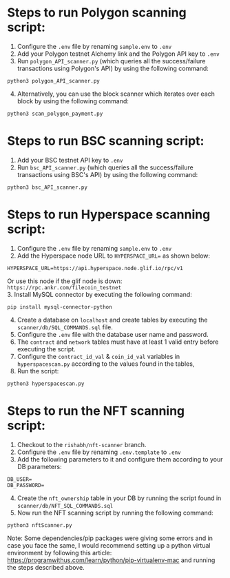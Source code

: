 # Steps to run Polygon scanning script:

1. Configure the `.env` file by renaming `sample.env` to `.env`
2. Add your Polygon testnet Alchemy link and the Polygon API key to `.env`
3. Run `polygon_API_scanner.py` (which queries all the success/failure transactions using Polygon's API) by using the following command:

```
python3 polygon_API_scanner.py
```

4. Alternatively, you can use the block scanner which iterates over each block by using the following command:

```
python3 scan_polygon_payment.py
```

# Steps to run BSC scanning script:

1. Add your BSC testnet API key to `.env`
2. Run `bsc_API_scanner.py` (which queries all the success/failure transactions using BSC's API) by using the following command:

```
python3 bsc_API_scanner.py
```

# Steps to run Hyperspace scanning script:  

1. Configure the `.env` file by renaming `sample.env` to `.env`  
2. Add the Hyperspace node URL to `HYPERSPACE_URL=` as shown below:  

```
HYPERSPACE_URL=https://api.hyperspace.node.glif.io/rpc/v1
```
Or use this node if the glif node is down: `https://rpc.ankr.com/filecoin_testnet`  
3. Install MySQL connector by executing the following command:
```
pip install mysql-connector-python
```
4. Create a database on `localhost` and create tables by executing the `scanner/db/SQL_COMMANDS.sql` file.
5. Configure the `.env` file with the database user name and password.
6. The `contract` and `network` tables must have at least 1 valid entry before executing the script.
7. Configure the `contract_id_val` & `coin_id_val` variables in `hyperspacescan.py` according to the values found in the tables,
8. Run the script:

```
python3 hyperspacescan.py
```

# Steps to run the NFT scanning script:  

1. Checkout to the `rishabh/nft-scanner` branch.
2. Configure the `.env` file by renaming `.env.template` to `.env` 
3. Add the following parameters to it and configure them according to your DB parameters:
```
DB_USER=
DB_PASSWORD=
```
4. Create the `nft_ownership` table in your DB by running the script found in `scanner/db/NFT_SQL_COMMANDS.sql`
5. Now run the NFT scanning script by running the following command:
```
python3 nftScanner.py
```

Note: Some dependencies/pip packages were giving some errors and in case you face the same, I would recommend setting up a python virtual environment by following this article: https://programwithus.com/learn/python/pip-virtualenv-mac and running the steps described above.
